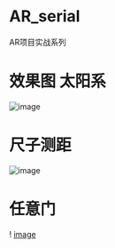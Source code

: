 # AR_serial
AR项目实战系列

# 效果图 太阳系

![image](https://github.com/348446059/AR_serial/blob/master/AR_%20series/AR_%20series/screenshots/1510533381.gif)

# 尺子测距
![image](https://github.com/348446059/AR_serial/blob/master/AR_%20series/AR_%20series/screenshots/1510626387.gif)

# 任意门
! [image](https://github.com/348446059/AR_serial/blob/master/AR_%20series/AR_%20series/screenshots/1510807754.gif)
